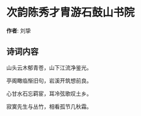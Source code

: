 # 次韵陈秀才胄游石鼓山书院

**作者**: 刘挚

## 诗词内容

山头云木郁青苍，山下江流净鉴光。

亭阁瞰临惭旧句，岩溪开筑想前良。

心甘水石忘羁宦，耳冷弦歌叹土乡。

寂寞先生与丛竹，相看孤节几秋霜。

